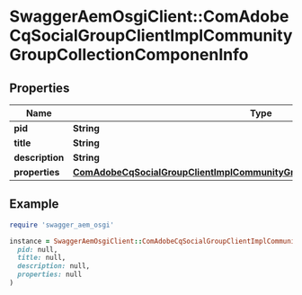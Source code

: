 # SwaggerAemOsgiClient::ComAdobeCqSocialGroupClientImplCommunityGroupCollectionComponenInfo

## Properties

| Name | Type | Description | Notes |
| ---- | ---- | ----------- | ----- |
| **pid** | **String** |  | [optional] |
| **title** | **String** |  | [optional] |
| **description** | **String** |  | [optional] |
| **properties** | [**ComAdobeCqSocialGroupClientImplCommunityGroupCollectionComponenProperties**](ComAdobeCqSocialGroupClientImplCommunityGroupCollectionComponenProperties.md) |  | [optional] |

## Example

```ruby
require 'swagger_aem_osgi'

instance = SwaggerAemOsgiClient::ComAdobeCqSocialGroupClientImplCommunityGroupCollectionComponenInfo.new(
  pid: null,
  title: null,
  description: null,
  properties: null
)
```

